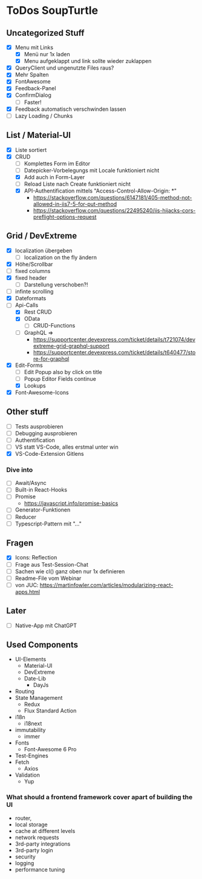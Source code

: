 # ToDos SoupTurtle

## Uncategorized Stuff
- [x] Menu mit Links
  - [x] Menü nur 1x laden
  - [x] Menu aufgeklappt und link sollte wieder zuklappen
- [x] QueryClient und ungenutzte Files raus?
- [x] Mehr Spalten
- [x] FontAwesome
- [x] Feedback-Panel
- [x] ConfirmDialog
  - [ ] Faster!
- [x] Feedback automatisch verschwinden lassen
- [ ] Lazy Loading / Chunks

## List / Material-UI
- [x] Liste sortiert
- [x] CRUD
  - [ ] Komplettes Form im Editor
  - [ ] Datepicker-Vorbelegungs mit Locale funktioniert nicht
  - [x] Add auch in Form-Layer
  - [ ] Reload Liste nach Create funktioniert nicht
  - [X] API-Authentification mittels "Access-Control-Allow-Origin: *"
    - https://stackoverflow.com/questions/6147181/405-method-not-allowed-in-iis7-5-for-put-method
    - https://stackoverflow.com/questions/22495240/iis-hijacks-cors-preflight-options-request

## Grid / DevExtreme
- [x] localization übergeben
  - [ ] localization on the fly ändern
- [x] Höhe/Scrollbar
- [ ] fixed columns
- [x] fixed header
  - [ ] Darstellung verschoben?!
- [ ] infinte scrolling
- [x] Dateformats
- [ ] Api-Calls
  - [x] Rest CRUD
  - [x] OData
    - [ ] CRUD-Functions
  - [ ] GraphQL => 
    - https://supportcenter.devexpress.com/ticket/details/t721074/devextreme-grid-graphql-support
    - https://supportcenter.devexpress.com/ticket/details/t640477/store-for-graphql
- [x] Edit-Forms
  - [ ] Edit Popup also by click on title
  - [ ] Popup Editor Fields continue
  - [x] Lookups
- [x] Font-Awesome-Icons

## Other stuff
- [ ] Tests ausprobieren
- [ ] Debugging ausprobieren
- [ ] Authentification
- [ ] VS statt VS-Code, alles erstmal unter win
- [x] VS-Code-Extension Gitlens
### Dive into
- [ ] Await/Async
- [ ] Built-in React-Hooks
- [ ] Promise
  - https://javascript.info/promise-basics
- [ ] Generator-Funktionen
- [ ] Reducer
- [ ] Typescript-Pattern mit "..."

## Fragen
- [x] Icons: Reflection
- [ ] Frage aus Test-Session-Chat
- [ ] Sachen wie cl() ganz oben nur 1x definieren
- [ ] Readme-File vom Webinar
- [ ] von JUC: https://martinfowler.com/articles/modularizing-react-apps.html

## Later
- [ ] Native-App mit ChatGPT

## Used Components
- UI-Elements
  - Material-UI
  - DevExtreme
  - Date-Lib
    - DayJs
- Routing
- State Management
  - Redux
  - Flux Standard Action
- i18n
  - i18next
- immutability
  - immer
- Fonts
  - Font-Awesome 6 Pro
- Test-Engines
- Fetch
  - Axios
- Validation
  - Yup

### What should a frontend framework cover apart of building the UI

- router,
- local storage
- cache at different levels
- network requests
- 3rd-party integrations
- 3rd-party login
- security
- logging
- performance tuning